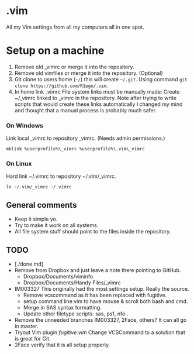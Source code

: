 # .vim
All my Vim settings from all my computers all in one spot.

Setup on a machine
==================================================

1. Remove old \_vimrc or merge it into the repository.
1. Remove old vimfiles or merge it into the repository. (Optional)
1. Git clone to users home (`~/`) this will create `~/.git`. Using command `git clone https://github.com/R1egn/.vim`.
1. In home link \_vimrc File system links must be manually made:
        Create ~/\_vimrc linked to \_vimrc in the repository. Note after trying 
        to write scripts that would create these links automatically I changed 
        my mind and thought that a manual process is probably much safer.

### On Windows
Link local \_vimrc to repository \_vimrc. (Needs admin permissions.)

	mklink %userprofile%\_vimrc %userprofile%\.vim\_vimrc

### On Linux
Hard link ~/.vimrc to repository ~/.vim/\_vimrc.

	ln ~/.vim/_vimrc ~/.vimrc

## General comments
- Keep it simple yo.
- Try to make it work on all systems.
- All file system stuff should point to the files inside the repository.

## TODO
- [./done.md]
- Remove from Dropbox and just leave a note there pointing to GitHub.
	- Dropbox/Documents/viminfo
	- Dropbox/Documents/Handy Files/\_vimrc
- IM003327 This originally had the most settings setup. Really the source.
	- Remove vcscommand as it has been replaced with fugitive.
	- setup command line vim to have mouse & scroll both bash and cmd.
	- Merge in SAS syntax formatting.
	- Update other filetype scripts: sas, ps1, nfo .
- Remove the unneeded branches IM003327, 2Face, others? It can all go in 
  master.
- Tryout Vim plugin _fugitive.vim_ Change VCSCommand to a solution that is 
  great for Git.
- 2Face verify that it is all setup properly.
